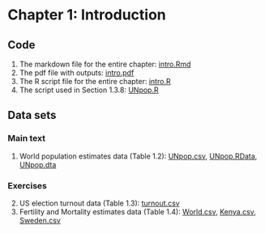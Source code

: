 # Chapter 1: Introduction

## Code
1. The markdown file for the entire chapter: [intro.Rmd](intro.Rmd)
2. The pdf file with outputs: [intro.pdf](intro.pdf) 
3. The R script file for the entire chapter: [intro.R](intro.R)
4. The script used in Section 1.3.8: [UNpop.R](UNpop.R)

## Data sets
### Main text
1. World population estimates data (Table 1.2): [UNpop.csv](UNpop.csv), [UNpop.RData](UNpop.RData), [UNpop.dta](UNpop.dta) 

### Exercises
2. US election turnout data (Table 1.3): [turnout.csv](turnout.csv)
3. Fertility and Mortality estimates data (Table 1.4): [World.csv](World.csv), [Kenya.csv](Kenya.csv), [Sweden.csv](Sweden.csv)
